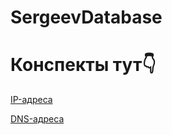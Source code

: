 # SergeevDatabase

<h1>Конспекты тут👇</h1>

<a href="https://docs.google.com/document/d/11XSfw9tLjNHy2JTSgMlHImuYkSav5ytxXNGCrnvM6-E/edit?usp=sharing"> IP-адреса </a> 

<a href="https://docs.google.com/document/d/1iPQYoxYDVO7oTbrwV57lRs9GN2UoRiZWvgM3aLc-uqY/edit?usp=sharing"> DNS-адреса </a> 
